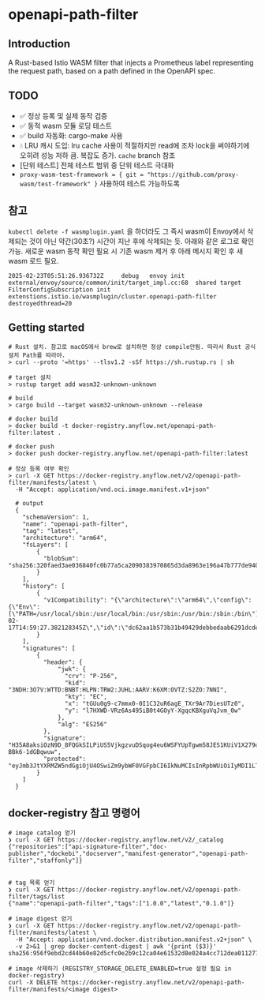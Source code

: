 # openapi-path-filter

## Introduction

A Rust-based Istio WASM filter that injects a Prometheus label representing the request path, based on a path defined in the OpenAPI spec.

## TODO

- ✅ 정상 등록 및 실제 동작 검증
- ✅ 동적 wasm 모듈 로딩 테스트
- ✅ build 자동화: cargo-make 사용
- 💧 LRU 캐시 도입: lru cache 사용이 적절하지만 read에 조차 lock을 써야하기에 오히려 성능 저하 큼. 복잡도 증가. `cache` branch 참조
- [단위 테스트] 전체 테스트 범위 중 단위 테스트 극대화
- `proxy-wasm-test-framework = { git = "https://github.com/proxy-wasm/test-framework" }` 사용하여 테스트 가능하도록

## 참고

`kubectl delete -f wasmplugin.yaml` 을 하더라도 그 즉시 wasm이 Envoy에서 삭제되는 것이 아닌 약간(30초?) 시간이 지난 후에 삭제되는 듯. 아래와 같은 로그로 확인 가능. 새로운 wasm 동작 확인 필요 시 기존 wasm 제거 후 아래 메시지 확인 후 새 wasm 로드 필요.

`2025-02-23T05:51:26.936732Z     debug   envoy init external/envoy/source/common/init/target_impl.cc:68  shared target FilterConfigSubscription init extenstions.istio.io/wasmplugin/cluster.openapi-path-filter destroyedthread=20`

## Getting started

```shell
# Rust 설치. 참고로 macOS에서 brew로 설치하면 정상 compile안됨. 따라서 Rust 공식 설치 Path를 따라야.
> curl --proto '=https' --tlsv1.2 -sSf https://sh.rustup.rs | sh

# target 설치
> rustup target add wasm32-unknown-unknown

# build
> cargo build --target wasm32-unknown-unknown --release

# docker build
> docker build -t docker-registry.anyflow.net/openapi-path-filter:latest .

# docker push
> docker push docker-registry.anyflow.net/openapi-path-filter:latest

# 정상 등록 여부 확인
> curl -X GET https://docker-registry.anyflow.net/v2/openapi-path-filter/manifests/latest \
  -H "Accept: application/vnd.oci.image.manifest.v1+json"

  # output
  {
    "schemaVersion": 1,
    "name": "openapi-path-filter",
    "tag": "latest",
    "architecture": "arm64",
    "fsLayers": [
        {
          "blobSum": "sha256:320faed3ae036840fc0b77a5ca2090383970865d3da8963e196a47b777de940a"
        }
    ],
    "history": [
        {
          "v1Compatibility": "{\"architecture\":\"arm64\",\"config\":{\"Env\":[\"PATH=/usr/local/sbin:/usr/local/bin:/usr/sbin:/usr/bin:/sbin:/bin\"],\"WorkingDir\":\"/\"},\"created\":\"2025-02-17T14:59:27.382128345Z\",\"id\":\"dc62aa1b573b31b49429debbedaab6291dcdee8a1629919ca506f3e9f6445202\",\"os\":\"linux\"}"
        }
    ],
    "signatures": [
        {
          "header": {
              "jwk": {
                "crv": "P-256",
                "kid": "3NDH:3O7V:WTTD:BNBT:HLPN:TRW2:JUHL:AARV:K6XM:OVTZ:S2ZO:7NNI",
                "kty": "EC",
                "x": "tGUu0g9-c7mmx0-0I1C32uR6agE_TXr9Ar7DiesUTz0",
                "y": "l7HXWD-VRz6As495iB0t4GOyY-XgqcKBXguVqJvm_0w"
              },
              "alg": "ES256"
          },
          "signature": "H35A8aksiOzN9D_8FQGkSILPiUS5VjkgzvuDSqog4eu6WSFYUpTgwm58JES1KUiV1X279oZu-BBk6-1dGBqwuw",
          "protected": "eyJmb3JtYXRMZW5ndGgiOjU4OSwiZm9ybWF0VGFpbCI6IkNuMCIsInRpbWUiOiIyMDI1LTAyLTE3VDE2OjA4OjQzWiJ9"
        }
    ]
  }
```

## docker-registry 참고 명령어

```shell
# image catalog 얻기
❯ curl -X GET https://docker-registry.anyflow.net/v2/_catalog
{"repositories":["api-signature-filter","doc-publisher","dockebi","docserver","manifest-generator","openapi-path-filter","staffonly"]}


# tag 목록 얻기
❯ curl -X GET https://docker-registry.anyflow.net/v2/openapi-path-filter/tags/list
{"name":"openapi-path-filter","tags":["1.0.0","latest","0.1.0"]}

# image digest 얻기
❯ curl -X GET https://docker-registry.anyflow.net/v2/openapi-path-filter/manifests/latest \
  -H "Accept: application/vnd.docker.distribution.manifest.v2+json" \
  -v 2>&1 | grep docker-content-digest | awk '{print ($3)}'
sha256:956f9ebd2cd44b60e82d5cfc0e2b9c12ca04e61532d8e024a4cc712dea011277

# image 삭제하기 (REGISTRY_STORAGE_DELETE_ENABLED=true 설정 필요 in docker-registry)
curl -X DELETE https://docker-registry.anyflow.net/v2/openapi-path-filter/manifests/<image digest>
```
